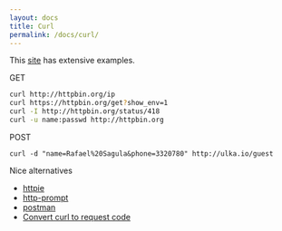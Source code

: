 ```yaml
---
layout: docs
title: Curl
permalink: /docs/curl/
---
```


This [site](https://curl.haxx.se/docs/manual.html) has extensive examples.

GET

```bash
curl http://httpbin.org/ip
curl https://httpbin.org/get?show_env=1
curl -I http://httpbin.org/status/418
curl -u name:passwd http://httpbin.org
```

POST
    
    curl -d "name=Rafael%20Sagula&phone=3320780" http://ulka.io/guest

Nice alternatives
* [httpie](https://github.com/jkbrzt/httpie)  
* [http-prompt](https://github.com/eliangcs/http-prompt)  
* [postman](https://www.getpostman.com/)  
* [Convert curl to request code](http://curl.trillworks.com/)  